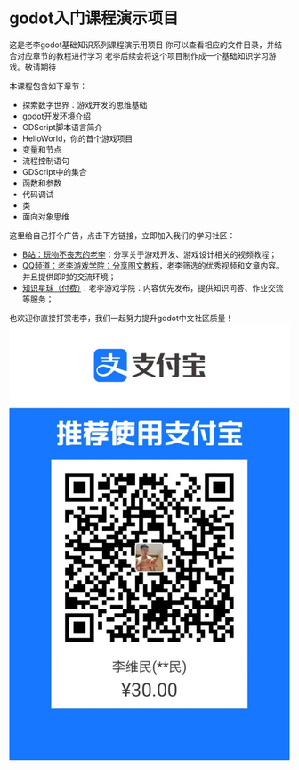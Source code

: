 # godot入门课程演示项目

这是老李godot基础知识系列课程演示用项目
你可以查看相应的文件目录，并结合对应章节的教程进行学习
老李后续会将这个项目制作成一个基础知识学习游戏。敬请期待

本课程包含如下章节：
- 探索数字世界：游戏开发的思维基础
- godot开发环境介绍
- GDScript脚本语言简介
- HelloWorld，你的首个游戏项目
- 变量和节点
- 流程控制语句
- GDScript中的集合
- 函数和参数
- 代码调试
- 类
- 面向对象思维

这里给自己打个广告，点击下方链接，立即加入我们的学习社区：

- [B站：玩物不丧志的老李](https://space.bilibili.com/8618918)：分享关于游戏开发、游戏设计相关的视频教程；
- [QQ频道：老李游戏学院：分享图文教程](https://link.zhihu.com/?target=https%3A//pd.qq.com/s/n93zqynt)，老李筛选的优秀视频和文章内容。并且提供即时的交流环境；
- [知识星球（付费）](https://link.zhihu.com/?target=https%3A//t.zsxq.com/12B5zOA6n)：老李游戏学院：内容优先发布，提供知识问答、作业交流等服务；

也欢迎你直接打赏老李，我们一起努力提升godot中文社区质量！
![支付宝收款码](支付宝收款码.jpg)